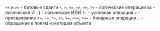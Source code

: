 `<<` и `>>` - битовые сдвиги
`<`, `>`, `<=`, `=>`, `==`, `!=` - логические операции
`&&` - логическое И
`||` - логическое ИЛИ
`?:` - условная операция
`=` - присваивание
`+=`, `-=`, `*=`, `/=`, `%=`, `<<=`, `>>=` - бинарные операции
`.` - обращение к полям и методам объекта